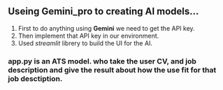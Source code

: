 ## Useing Gemini_pro to creating AI models...

1. First to do anything using **Gemini** we need to get the API key.
2. Then implement that API key in our environment.
3. Used *streamlit* librery to build the UI for the AI.

### **app.py** is an ATS model. who take the user CV, and job description and give the result about how the use fit for that job desctiption.
### 
